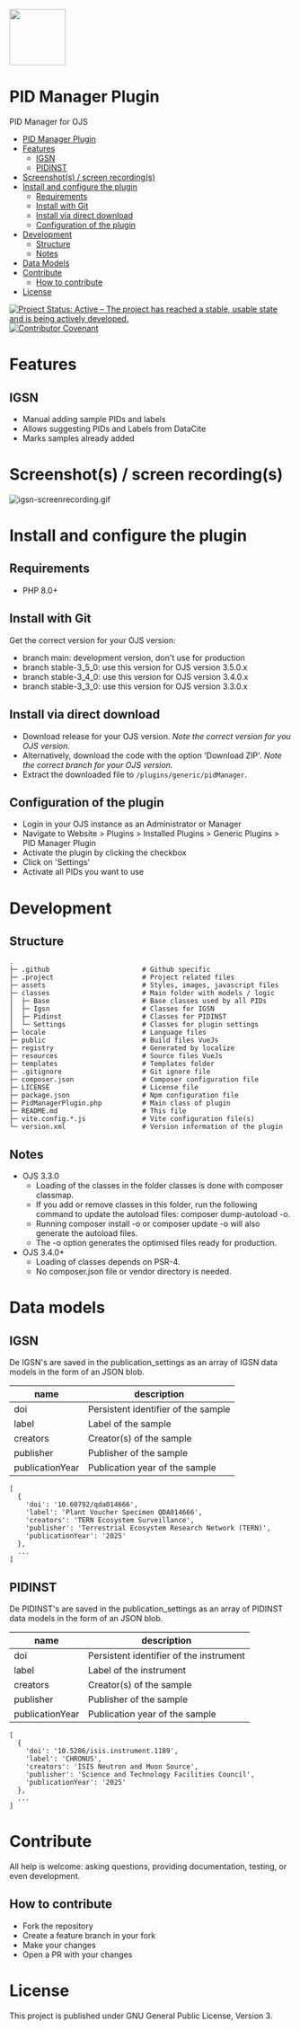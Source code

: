 [<img src="assets/images/komet_logo_full_bg_white.png" height="100"/>](https://projects.tib.eu/komet/en/)

# PID Manager Plugin

PID Manager for OJS

- [PID Manager Plugin](#pid-manager-plugin)
- [Features](#features)
    - [IGSN](#igsn)
    - [PIDINST](#pidinst)
- [Screenshot(s) / screen recording(s)](#screenshots--screen-recordings)
- [Install and configure the plugin](#install-and-configure-the-plugin)
    - [Requirements](#requirements)
    - [Install with Git](#install-with-git)
    - [Install via direct download](#install-via-direct-download)
    - [Configuration of the plugin](#configuration-of-the-plugin)
- [Development](#development)
    - [Structure](#structure)
    - [Notes](#notes)
- [Data Models](#data-models)
- [Contribute](#contribute)
    - [How to contribute](#how-to-contribute)
- [License](#license)

[![Project Status: Active – The project has reached a stable, usable state and is being actively developed.](https://www.repostatus.org/badges/latest/active.svg)](https://www.repostatus.org/#active)
[![Contributor Covenant](https://img.shields.io/badge/Contributor%20Covenant-2.1-4baaaa.svg)](code_of_conduct.md)

# Features

## IGSN

- Manual adding sample PIDs and labels
- Allows suggesting PIDs and Labels from DataCite
- Marks samples already added

# Screenshot(s) / screen recording(s)

![igsn-screenrecording.gif](.project/screenrecordings/igsn-screenrecording.gif)

# Install and configure the plugin

## Requirements

- PHP 8.0+

## Install with Git

Get the correct version for your OJS version:

- branch main: development version, don't use for production
- branch stable-3_5_0: use this version for OJS version 3.5.0.x
- branch stable-3_4_0: use this version for OJS version 3.4.0.x
- branch stable-3_3_0: use this version for OJS version 3.3.0.x

## Install via direct download

- Download release for your OJS version. _Note the correct version for you OJS version._
- Alternatively, download the code with the option 'Download ZIP'. _Note the correct branch for your OJS version._
- Extract the downloaded file to `/plugins/generic/pidManager`.

## Configuration of the plugin

- Login in your OJS instance as an Administrator or Manager
- Navigate to Website > Plugins > Installed Plugins > Generic Plugins > PID Manager Plugin
- Activate the plugin by clicking the checkbox
- Click on 'Settings'
- Activate all PIDs you want to use

# Development

## Structure

    .
    ├─ .github                       # Github specific
    ├─ .project                      # Project related files
    ├─ assets                        # Styles, images, javascript files
    ├─ classes                       # Main folder with models / logic
    │  ├─ Base                       # Base classes used by all PIDs
    │  ├─ Igsn                       # Classes for IGSN
    │  ├─ Pidinst                    # Classes for PIDINST
    │  └─ Settings                   # Classes for plugin settings
    ├─ locale                        # Language files
    ├─ public                        # Build files VueJs
    ├─ registry                      # Generated by localize
    ├─ resources                     # Source files VueJs
    ├─ templates                     # Templates folder
    ├─ .gitignore                    # Git ignore file
    ├─ composer.json                 # Composer configuration file
    ├─ LICENSE                       # License file
    ├─ package.json                  # Npm configuration file
    ├─ PidManagerPlugin.php          # Main class of plugin
    ├─ README.md                     # This file
    ├─ vite.config.*.js              # Vite configuration file(s)
    └─ version.xml                   # Version information of the plugin

## Notes

- OJS 3.3.0
    - Loading of the classes in the folder classes is done with composer classmap.
    - If you add or remove classes in this folder, run the following command to update the autoload files: composer
      dump-autoload -o.
    - Running composer install -o or composer update -o will also generate the autoload files.
    - The -o option generates the optimised files ready for production.
- OJS 3.4.0+
    - Loading of classes depends on PSR-4.
    - No composer.json file or vendor directory is needed.

# Data models

## IGSN

De IGSN's are saved in the publication_settings as an array of IGSN data models in the form of an JSON blob.

| name            | description                         |
|-----------------|-------------------------------------|
| doi             | Persistent identifier of the sample |
| label           | Label of the sample                 |
| creators        | Creator(s) of the sample            |
| publisher       | Publisher of the sample             |
| publicationYear | Publication year of the sample      |

```
[
  {
    'doi': '10.60792/qda014666',
    'label': 'Plant Voucher Specimen QDA014666',
    'creators': 'TERN Ecosystem Surveillance',
    'publisher': 'Terrestrial Ecosystem Research Network (TERN)',
    'publicationYear': '2025'
  },
  ...
]
```

## PIDINST

De PIDINST's are saved in the publication_settings as an array of PIDINST data models in the form of an JSON blob.

| name            | description                             |
|-----------------|-----------------------------------------|
| doi             | Persistent identifier of the instrument |
| label           | Label of the instrument                 |
| creators        | Creator(s) of the sample                |
| publisher       | Publisher of the sample                 |
| publicationYear | Publication year of the sample          |

```
[
  {
    'doi': '10.5286/isis.instrument.1189',
    'label': 'CHRONUS',
    'creators': 'ISIS Neutron and Muon Source',
    'publisher': 'Science and Technology Facilities Council',
    'publicationYear': '2025'
  },
  ...
]
```

# Contribute

All help is welcome: asking questions, providing documentation, testing, or even development.

## How to contribute

- Fork the repository
- Create a feature branch in your fork
- Make your changes
- Open a PR with your changes

# License

This project is published under GNU General Public License, Version 3.

